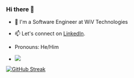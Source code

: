 ### Hi there 👋


- 🔭 I'm a Software Engineer at WiV Technologies
- 📫 Let's connect on [LinkedIn](https://www.linkedin.com/in/kelvin-nketia-achiampong/).
- Pronouns: He/Him 

- ![](https://komarev.com/ghpvc/?username=logosrhema01&style=blueviolet)

[![GitHub Streak](http://github-readme-streak-stats.herokuapp.com?user=logosrhema01&theme=shades-of-purple&hide_border=true)](https://git.io/streak-stats)

